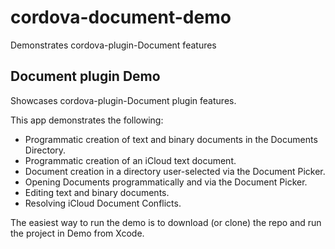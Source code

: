 # cordova-document-demo
Demonstrates cordova-plugin-Document features

## Document plugin Demo

Showcases cordova-plugin-Document plugin features.

This app demonstrates the following:

* Programmatic creation of text and binary documents in the Documents Directory.
* Programmatic creation of an iCloud text document.
* Document creation in a directory user-selected via the Document Picker.
* Opening Documents programmatically and via the Document Picker.
* Editing text and binary documents.
* Resolving iCloud Document Conflicts.  


The easiest way to run the demo is to download (or clone) the repo and run the project in Demo from Xcode. 

